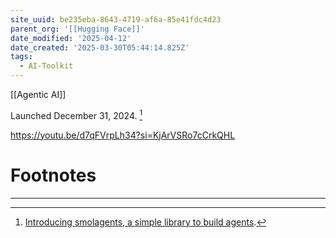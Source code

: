 ```yaml
---
site_uuid: be235eba-8643-4719-af6a-85e41fdc4d23
parent_org: '[[Hugging Face]]'
date_modified: '2025-04-12'
date_created: '2025-03-30T05:44:14.825Z'
tags:
  - AI-Toolkit
---
```
































[[Agentic AI]]

Launched December 31, 2024. [^4be426]

https://youtu.be/d7qFVrpLh34?si=KjArVSRo7cCrkQHL


# Footnotes
***
[^4be426]: [Introducing smolagents, a simple library to build agents](https://huggingface.co/blog/smolagents). 
